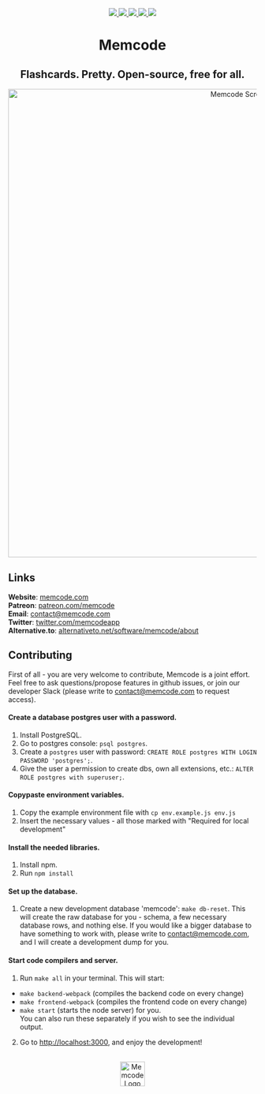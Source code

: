 <div align="center">
  <a href="http://memcode.com" title="Website memcode.com">
    <img src="https://img.shields.io/website-up-down-green-red/http/shields.io.svg"/>
  </a>
  
  <a href="https://GitHub.com/Naereen/lakesare/memcode/contributors/" title="GitHub contributors">
    <img src="https://img.shields.io/github/contributors/lakesare/memcode"/>
  </a>
  
  <a href="https://github.com/lakesare/memcode/blob/master/LICENSE" title="GitHub license">
    <img src="https://img.shields.io/github/license/Naereen/StrapDown.js.svg"/>
  </a>
  
  <a href="https://reactjs.org/docs/how-to-contribute.html#your-first-pull-request" title="PRs welcome">
    <img src="https://img.shields.io/badge/PRs-welcome-brightgreen.svg"/>
  </a>

<!--   <a href="https://gitpod.io/#https://github.com/lakesare/memcode" title="Gitpod Ready-to-Code">
    <img src="https://img.shields.io/badge/Gitpod-Ready--to--Code-blue?logo=gitpod"/>
  </a> -->

  <a href="https://patreon.com/memcode" title="Donate to Memcode project using Patreon">
    <img src="https://img.shields.io/badge/patreon-donate-yellow.svg"/>
  </a>
</div>

<h1 align="center">
  Memcode
</h1>

<h2 align="center">
  Flashcards. Pretty. Open-source, free for all.
</h2>

<div align="center">
  <img width="950px" alt="Memcode Screenshot" src="https://user-images.githubusercontent.com/7578559/154212696-1597a568-7a97-44d8-bda9-56cc80fcc725.png">
</div>

## Links

**Website**: <a href="https://www.memcode.com">memcode.com</a>  
**Patreon**: <a href="https://patreon.com/memcode">patreon.com/memcode</a>   
**Email**:   contact@memcode.com    
**Twitter**: <a href="https://twitter.com/memcodeapp">twitter.com/memcodeapp</a>  
**Alternative.to**: <a href="https://alternativeto.net/software/memcode/about">alternativeto.net/software/memcode/about</a>    

## Contributing

First of all - you are very welcome to contribute, Memcode is a joint effort.   
Feel free to ask questions/propose features in github issues, or join our developer Slack (please write to contact@memcode.com to request access).

<!-- Note: if you'd like to use online development environment, try <a href="https://github.com/lakesare/memcode/blob/master/Gitpod.md">Gitpod.md</a> (might need some adjustments). The steps below are for the local setup. -->

#### Create a database postgres user with a password.
1. Install PostgreSQL.
2. Go to postgres console: `psql postgres`.
3. Create a `postgres` user with password: `CREATE ROLE postgres WITH LOGIN PASSWORD 'postgres';`.
4. Give the user a permission to create dbs, own all extensions, etc.: `ALTER ROLE postgres with superuser;`.

#### Copypaste environment variables.
1. Copy the example environment file with `cp env.example.js env.js`
2. Insert the necessary values - all those marked with "Required for local development"

#### Install the needed libraries.
1. Install npm.
2. Run `npm install`

#### Set up the database.
1. Create a new development database 'memcode': `make db-reset`.
This will create the raw database for you - schema, a few necessary database rows, and nothing else.
If you would like a bigger database to have something to work with, please write to contact@memcode.com, and I will create a development dump for you.

#### Start code compilers and server.
1. Run `make all` in your terminal.
This will start:
- `make backend-webpack` (compiles the backend code on every change)
- `make frontend-webpack` (compiles the frontend code on every change)
- `make start` (starts the node server)
for you.  
You can also run these separately if you wish to see the individual output.
2. Go to <a href="http://localhost:3000/">http://localhost:3000</a>, and enjoy the development!


<br/>
<div align="center">
  <img width="50px" src="https://user-images.githubusercontent.com/7578559/154219522-280c4f96-4e3d-45e9-9beb-671b339b3f92.png" alt="Memcode Logo"/>
</div>
